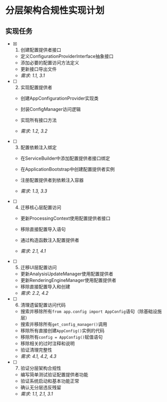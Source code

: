 # 分层架构合规性实现计划

## 实现任务

- [x] 1. 创建配置提供者接口


  - 定义ConfigurationProviderInterface抽象接口
  - 添加必要的配置访问方法定义
  - 更新接口导出文件
  - _需求: 1.1, 3.1_



- [ ] 2. 实现配置提供者
  - 创建AppConfigurationProvider实现类
  - 封装ConfigManager访问逻辑
  - 实现所有接口方法


  - _需求: 1.2, 3.2_

- [ ] 3. 配置依赖注入绑定
  - 在ServiceBuilder中添加配置提供者接口绑定


  - 在ApplicationBootstrap中创建配置提供者实例
  - 注册配置提供者到依赖注入容器
  - _需求: 1.3, 3.3_



- [ ] 4. 迁移核心层配置访问
  - 更新ProcessingContext使用配置提供者接口
  - 移除直接配置导入语句
  - 通过构造函数注入配置提供者


  - _需求: 2.1, 4.1_

- [ ] 5. 迁移UI层配置访问
  - 更新AnalysisUpdateManager使用配置提供者
  - 更新RenderingEngineManager使用配置提供者
  - 移除直接配置导入和创建
  - _需求: 2.2, 4.2_



- [ ] 6. 清理遗留配置访问代码
  - 搜索并移除所有`from app.config import AppConfig`语句（除基础设施层）
  - 搜索并移除所有`get_config_manager()`调用
  - 移除所有直接创建`AppConfig()`实例的代码
  - 移除所有`config = AppConfig()`赋值语句
  - 移除相关的过时注释和说明
  - 验证清理完整性
  - _需求: 4.1, 4.2, 4.3_

- [ ] 7. 验证分层架构合规性
  - 编写简单测试验证配置提供者功能
  - 验证系统启动和基本功能正常
  - 确认无分层违反残留
  - _需求: 1.1, 2.1, 3.1_